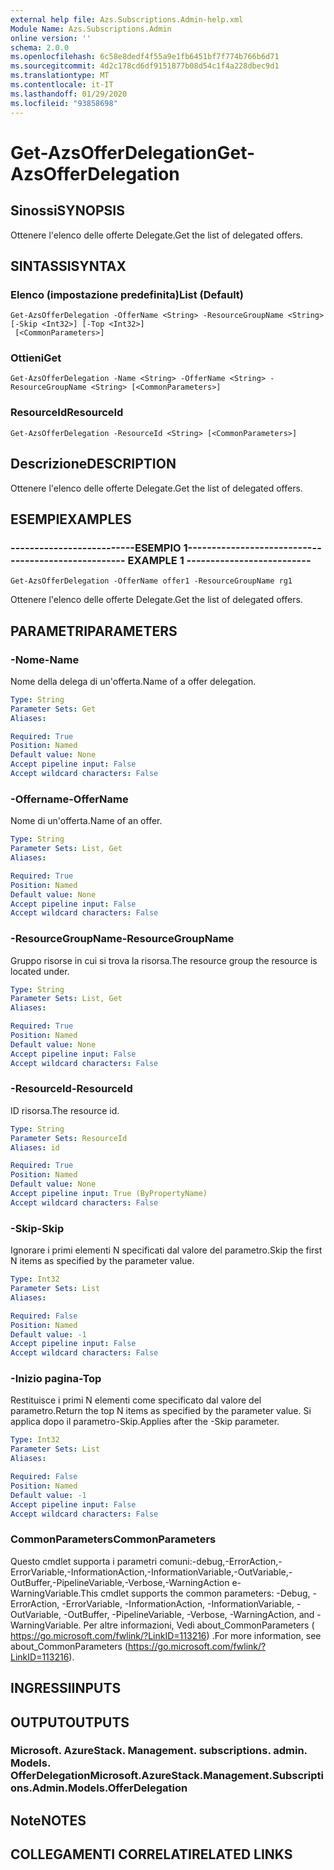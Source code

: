 ```yaml
---
external help file: Azs.Subscriptions.Admin-help.xml
Module Name: Azs.Subscriptions.Admin
online version: ''
schema: 2.0.0
ms.openlocfilehash: 6c58e8dedf4f55a9e1fb6451bf7f774b766b6d71
ms.sourcegitcommit: 4d2c178cd6df9151877b08d54c1f4a228dbec9d1
ms.translationtype: MT
ms.contentlocale: it-IT
ms.lasthandoff: 01/29/2020
ms.locfileid: "93858698"
---
```

# <span data-ttu-id="a0602-101">Get-AzsOfferDelegation</span><span class="sxs-lookup"><span data-stu-id="a0602-101">Get-AzsOfferDelegation</span></span>

## <span data-ttu-id="a0602-102">Sinossi</span><span class="sxs-lookup"><span data-stu-id="a0602-102">SYNOPSIS</span></span>
<span data-ttu-id="a0602-103">Ottenere l'elenco delle offerte Delegate.</span><span class="sxs-lookup"><span data-stu-id="a0602-103">Get the list of delegated offers.</span></span>

## <span data-ttu-id="a0602-104">SINTASSI</span><span class="sxs-lookup"><span data-stu-id="a0602-104">SYNTAX</span></span>

### <span data-ttu-id="a0602-105">Elenco (impostazione predefinita)</span><span class="sxs-lookup"><span data-stu-id="a0602-105">List (Default)</span></span>
```
Get-AzsOfferDelegation -OfferName <String> -ResourceGroupName <String> [-Skip <Int32>] [-Top <Int32>]
 [<CommonParameters>]
```

### <span data-ttu-id="a0602-106">Ottieni</span><span class="sxs-lookup"><span data-stu-id="a0602-106">Get</span></span>
```
Get-AzsOfferDelegation -Name <String> -OfferName <String> -ResourceGroupName <String> [<CommonParameters>]
```

### <span data-ttu-id="a0602-107">ResourceId</span><span class="sxs-lookup"><span data-stu-id="a0602-107">ResourceId</span></span>
```
Get-AzsOfferDelegation -ResourceId <String> [<CommonParameters>]
```

## <span data-ttu-id="a0602-108">Descrizione</span><span class="sxs-lookup"><span data-stu-id="a0602-108">DESCRIPTION</span></span>
<span data-ttu-id="a0602-109">Ottenere l'elenco delle offerte Delegate.</span><span class="sxs-lookup"><span data-stu-id="a0602-109">Get the list of delegated offers.</span></span>

## <span data-ttu-id="a0602-110">ESEMPI</span><span class="sxs-lookup"><span data-stu-id="a0602-110">EXAMPLES</span></span>

### <span data-ttu-id="a0602-111">--------------------------ESEMPIO 1--------------------------</span><span class="sxs-lookup"><span data-stu-id="a0602-111">-------------------------- EXAMPLE 1 --------------------------</span></span>
```
Get-AzsOfferDelegation -OfferName offer1 -ResourceGroupName rg1
```

<span data-ttu-id="a0602-112">Ottenere l'elenco delle offerte Delegate.</span><span class="sxs-lookup"><span data-stu-id="a0602-112">Get the list of delegated offers.</span></span>

## <span data-ttu-id="a0602-113">PARAMETRI</span><span class="sxs-lookup"><span data-stu-id="a0602-113">PARAMETERS</span></span>

### <span data-ttu-id="a0602-114">-Nome</span><span class="sxs-lookup"><span data-stu-id="a0602-114">-Name</span></span>
<span data-ttu-id="a0602-115">Nome della delega di un'offerta.</span><span class="sxs-lookup"><span data-stu-id="a0602-115">Name of a offer delegation.</span></span>

```yaml
Type: String
Parameter Sets: Get
Aliases: 

Required: True
Position: Named
Default value: None
Accept pipeline input: False
Accept wildcard characters: False
```

### <span data-ttu-id="a0602-116">-Offername</span><span class="sxs-lookup"><span data-stu-id="a0602-116">-OfferName</span></span>
<span data-ttu-id="a0602-117">Nome di un'offerta.</span><span class="sxs-lookup"><span data-stu-id="a0602-117">Name of an offer.</span></span>

```yaml
Type: String
Parameter Sets: List, Get
Aliases: 

Required: True
Position: Named
Default value: None
Accept pipeline input: False
Accept wildcard characters: False
```

### <span data-ttu-id="a0602-118">-ResourceGroupName</span><span class="sxs-lookup"><span data-stu-id="a0602-118">-ResourceGroupName</span></span>
<span data-ttu-id="a0602-119">Gruppo risorse in cui si trova la risorsa.</span><span class="sxs-lookup"><span data-stu-id="a0602-119">The resource group the resource is located under.</span></span>

```yaml
Type: String
Parameter Sets: List, Get
Aliases: 

Required: True
Position: Named
Default value: None
Accept pipeline input: False
Accept wildcard characters: False
```

### <span data-ttu-id="a0602-120">-ResourceId</span><span class="sxs-lookup"><span data-stu-id="a0602-120">-ResourceId</span></span>
<span data-ttu-id="a0602-121">ID risorsa.</span><span class="sxs-lookup"><span data-stu-id="a0602-121">The resource id.</span></span>

```yaml
Type: String
Parameter Sets: ResourceId
Aliases: id

Required: True
Position: Named
Default value: None
Accept pipeline input: True (ByPropertyName)
Accept wildcard characters: False
```

### <span data-ttu-id="a0602-122">-Skip</span><span class="sxs-lookup"><span data-stu-id="a0602-122">-Skip</span></span>
<span data-ttu-id="a0602-123">Ignorare i primi elementi N specificati dal valore del parametro.</span><span class="sxs-lookup"><span data-stu-id="a0602-123">Skip the first N items as specified by the parameter value.</span></span>

```yaml
Type: Int32
Parameter Sets: List
Aliases: 

Required: False
Position: Named
Default value: -1
Accept pipeline input: False
Accept wildcard characters: False
```

### <span data-ttu-id="a0602-124">-Inizio pagina</span><span class="sxs-lookup"><span data-stu-id="a0602-124">-Top</span></span>
<span data-ttu-id="a0602-125">Restituisce i primi N elementi come specificato dal valore del parametro.</span><span class="sxs-lookup"><span data-stu-id="a0602-125">Return the top N items as specified by the parameter value.</span></span>
<span data-ttu-id="a0602-126">Si applica dopo il parametro-Skip.</span><span class="sxs-lookup"><span data-stu-id="a0602-126">Applies after the -Skip parameter.</span></span>

```yaml
Type: Int32
Parameter Sets: List
Aliases: 

Required: False
Position: Named
Default value: -1
Accept pipeline input: False
Accept wildcard characters: False
```

### <span data-ttu-id="a0602-127">CommonParameters</span><span class="sxs-lookup"><span data-stu-id="a0602-127">CommonParameters</span></span>
<span data-ttu-id="a0602-128">Questo cmdlet supporta i parametri comuni:-debug,-ErrorAction,-ErrorVariable,-InformationAction,-InformationVariable,-OutVariable,-OutBuffer,-PipelineVariable,-Verbose,-WarningAction e-WarningVariable.</span><span class="sxs-lookup"><span data-stu-id="a0602-128">This cmdlet supports the common parameters: -Debug, -ErrorAction, -ErrorVariable, -InformationAction, -InformationVariable, -OutVariable, -OutBuffer, -PipelineVariable, -Verbose, -WarningAction, and -WarningVariable.</span></span> <span data-ttu-id="a0602-129">Per altre informazioni, Vedi about_CommonParameters ( https://go.microsoft.com/fwlink/?LinkID=113216) .</span><span class="sxs-lookup"><span data-stu-id="a0602-129">For more information, see about_CommonParameters (https://go.microsoft.com/fwlink/?LinkID=113216).</span></span>

## <span data-ttu-id="a0602-130">INGRESSI</span><span class="sxs-lookup"><span data-stu-id="a0602-130">INPUTS</span></span>

## <span data-ttu-id="a0602-131">OUTPUT</span><span class="sxs-lookup"><span data-stu-id="a0602-131">OUTPUTS</span></span>

### <span data-ttu-id="a0602-132">Microsoft. AzureStack. Management. subscriptions. admin. Models. OfferDelegation</span><span class="sxs-lookup"><span data-stu-id="a0602-132">Microsoft.AzureStack.Management.Subscriptions.Admin.Models.OfferDelegation</span></span>

## <span data-ttu-id="a0602-133">Note</span><span class="sxs-lookup"><span data-stu-id="a0602-133">NOTES</span></span>

## <span data-ttu-id="a0602-134">COLLEGAMENTI CORRELATI</span><span class="sxs-lookup"><span data-stu-id="a0602-134">RELATED LINKS</span></span>

